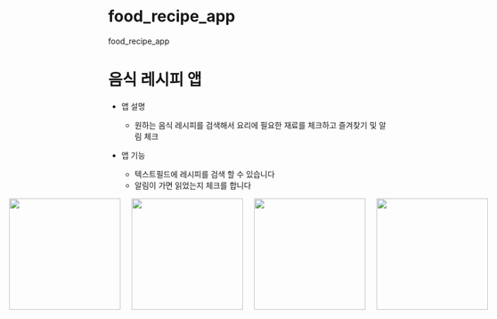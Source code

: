 # food_recipe_app

food_recipe_app

# 음식 레시피 앱

- 앱 설명

  - 원하는 음식 레시피를 검색해서 요리에 필요한 재료를 체크하고 즐겨찾기 및 알림 체크

- 앱 기능
  - 텍스트필드에 레시피를 검색 할 수 있습니다
  - 알림이 가면 읽었는지 체크를 합니다


<div style="display: flex; justify-content: center; gap: 20px;">
  <img src="https://github.com/user-attachments/assets/760088c5-ff3a-42ff-af25-055fc72a1295" width="200" />
  <img src="https://github.com/user-attachments/assets/dedb0f33-ec3b-4047-9043-77d9b6649711" width="200" />
  <img src="https://github.com/user-attachments/assets/d20e7b20-f380-41ec-9195-994fce43d947" width="200" />
  <img src="https://github.com/user-attachments/assets/f0e21443-9d5a-4ae9-b4df-fae9d11d7403" width="200" />
</div>
